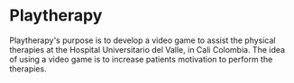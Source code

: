 # Playtherapy
Playtherapy's purpose is to develop a video game to assist the physical therapies at the Hospital Universitario del Valle, in Cali Colombia. The idea of using a video game is to increase patients motivation to perform the therapies.
